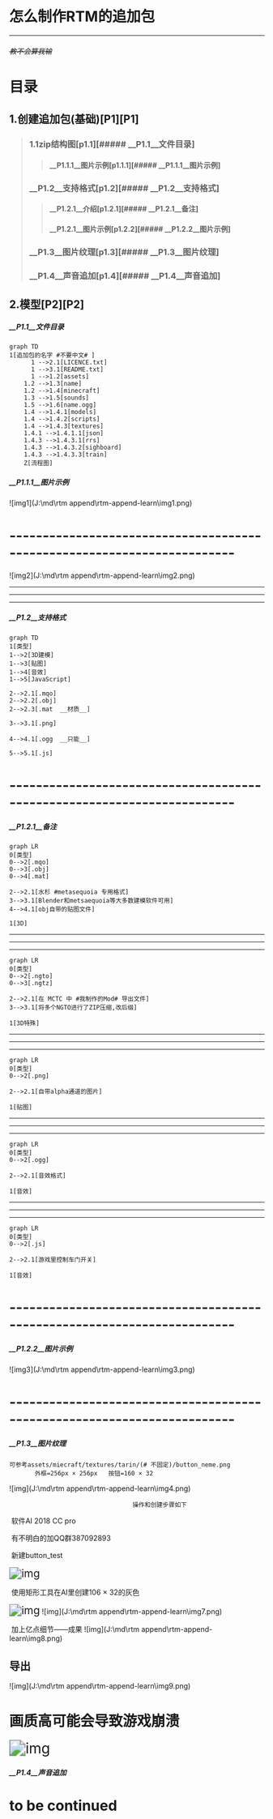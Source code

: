# 怎么制作RTM的追加包

-----------------

###### ~~教不会算我输~~

# 目录
## 1.创建追加包(基础)[P1][P1]
> ### 1.1zip结构图[p1.1][##### __P1.1__文件目录]
> > #### __P1.1.1__图片示例[p1.1.1][##### __P1.1.1__图片示例]
> ### __P1.2__支持格式[p1.2][##### __P1.2__支持格式]
> > #### __P1.2.1__介绍[p1.2.1][##### __P1.2.1__备注]
> > #### __P1.2.1__图片示例[p1.2.2][##### __P1.2.2__图片示例]
>
> ### __P1.3__图片纹理[p1.3][##### __P1.3__图片纹理]
> ### __P1.4__声音追加[p1.4][##### __P1.4__声音追加]
## 2.模型[P2][P2]











##### __P1.1__文件目录

```mermaid
graph TD
1[追加包的名字 #不要中文# ] 
      1 -->2.1[LICENCE.txt]
      1 -->3.1[README.txt]
      1 -->1.2[assets]
    1.2 -->1.3[name]
    1.2 -->1.4[minecraft]
    1.3 -->1.5[sounds]
    1.5 -->1.6[name.ogg]
    1.4 -->1.4.1[models]
    1.4 -->1.4.2[scripts]
    1.4 -->1.4.3[textures]
    1.4.1 -->1.4.1.1[json]
    1.4.3 -->1.4.3.1[rrs]
    1.4.3 -->1.4.3.2[sighboard]
    1.4.3 -->1.4.3.3[train]
    Z[流程图]
```

##### __P1.1.1__图片示例
![img1](J:\md\rtm append\rtm-append-learn\img1.png)

# ------------------------------------------------------------------------

![img2](J:\md\rtm append\rtm-append-learn\img2.png)

---
---------------
---
##### __P1.2__支持格式

```mermaid
graph TD
1[类型]
1-->2[3D建模]
1-->3[贴图]
1-->4[音效]
1-->5[JavaScript]

2-->2.1[.mqo]
2-->2.2[.obj]
2-->2.3[.mat  __材质__]

3-->3.1[.png]

4-->4.1[.ogg  __只能__]

5-->5.1[.js]
```
# ------------------------------------------------------------------------
##### __P1.2.1__备注

```mermaid
graph LR
0[类型]
0-->2[.mqo]
0-->3[.obj]
0-->4[.mat]

2-->2.1[水杉 #metasequoia 专用格式]
3-->3.1[Blender和metsaequoia等大多数建模软件可用]
4-->4.1[obj自带的贴图文件]

1[3D]
```
---
---------------
---
```mermaid
graph LR
0[类型]
0-->2[.ngto]
0-->3[.ngtz]

2-->2.1[在 MCTC 中 #我制作的Mod# 导出文件]
3-->3.1[将多个NGTO进行了ZIP压缩,改后缀]

1[3D特殊]
```
---
---------------
---
```mermaid
graph LR
0[类型]
0-->2[.png]

2-->2.1[自带alpha通道的图片]

1[贴图]
```

---
---------------
---
```mermaid
graph LR
0[类型]
0-->2[.ogg]

2-->2.1[音效格式]

1[音效]
```

---
---------------
---
```mermaid
graph LR
0[类型]
0-->2[.js]

2-->2.1[游戏里控制车门开关]

1[音效]
```
# ------------------------------------------------------------------------
##### __P1.2.2__图片示例
![img3](J:\md\rtm append\rtm-append-learn\img3.png)

# ------------------------------------------------------------------------
##### __P1.3__图片纹理
	可参考assets/miecraft/textures/tarin/(# 不固定)/button_neme.png
	       外框=256px × 256px   按钮=160 × 32
![img](J:\md\rtm append\rtm-append-learn\img4.png)

                                      操作和创建步骤如下 

​                                                                                   软件AI 2018 CC pro

​                                                                           有不明白的加QQ群387092893

​                                                                                        新建button_test 

<img src="J:\md\rtm append\rtm-append-learn\img5.png" alt="img" style="zoom:150%;" />

​                                                                       使用矩形工具在AI里创建106 × 32的灰色 

<img src="J:\md\rtm append\rtm-append-learn\img6.png" alt="img" style="zoom:150%;" />
![img](J:\md\rtm append\rtm-append-learn\img7.png)

​                                                                                      加上亿点细节——成果
![img](J:\md\rtm append\rtm-append-learn\img8.png)

##  导出

![img](J:\md\rtm append\rtm-append-learn\img9.png)
# 画质高可能会导致游戏崩溃
<img src="J:\md\rtm append\rtm-append-learn\button_test.png" alt="img" style="zoom:200%;" />

##### __P1.4__声音追加

#                                   **to be continued**  